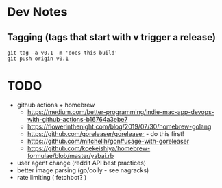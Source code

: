 # Dev Notes

## Tagging (tags that start with v trigger a release)

```
git tag -a v0.1 -m 'does this build'
git push origin v0.1
```

# TODO

- github actions + homebrew
  - https://medium.com/better-programming/indie-mac-app-devops-with-github-actions-b16764a3ebe7
  - https://flowerinthenight.com/blog/2019/07/30/homebrew-golang
  - https://github.com/goreleaser/goreleaser - do this first!
  - https://github.com/mitchellh/gon#usage-with-goreleaser
  - https://github.com/koekeishiya/homebrew-formulae/blob/master/yabai.rb
- user agent change (reddit API best practices)
- better image parsing (go/colly - see nagracks)
- rate limiting ( fetchbot? )
